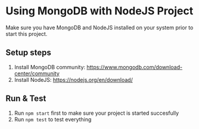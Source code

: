 # Using MongoDB with NodeJS Project
Make sure you have MongoDB and NodeJS installed on your system prior to start this project. 

## Setup steps
1. Install MongoDB community: https://www.mongodb.com/download-center/community
2. Install NodeJS: https://nodejs.org/en/download/

## Run & Test
1. Run `npm start` first to make sure your project is started succesfully
2. Run `npm test` to test everything
